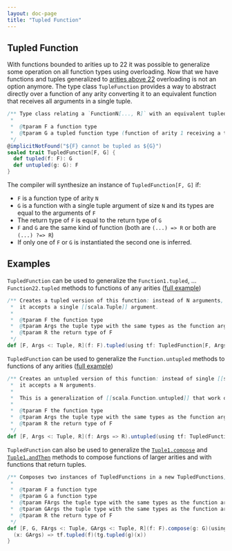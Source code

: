 ```yaml
---
layout: doc-page
title: "Tupled Function"
---
```


Tupled Function
----------------------

With functions bounded to arities up to 22 it was possible to generalize some operation on all function types using overloading.
Now that we have functions and tuples generalized to [arities above 22](../dropped-features/limit22.md) overloading is not an option anymore.
The type class `TupleFunction` provides a way to abstract directly over a function of any arity converting it to an equivalent function that receives all arguments in a single tuple.

```scala
/** Type class relating a `FunctionN[..., R]` with an equivalent tupled function `Function1[TupleN[...], R]`
 *
 *  @tparam F a function type
 *  @tparam G a tupled function type (function of arity 1 receiving a tuple as argument)
 */
@implicitNotFound("${F} cannot be tupled as ${G}")
sealed trait TupledFunction[F, G] {
  def tupled(f: F): G
  def untupled(g: G): F
}
```

The compiler will synthesize an instance of `TupledFunction[F, G]` if:

* `F` is a function type of arity `N`
* `G` is a function with a single tuple argument of size `N` and its types are equal to the arguments of `F`
* The return type of `F` is equal to the return type of `G`
* `F` and `G` are the same kind of function (both are `(...) => R` or both are `(...) ?=> R`)
* If only one of `F` or `G` is instantiated the second one is inferred.

Examples
--------
`TupledFunction` can be used to generalize the `Function1.tupled`, ... `Function22.tupled` methods to functions of any arities ([full example](https://github.com/lampepfl/dotty/blob/master/tests/run/tupled-function-tupled.scala))

```scala
/** Creates a tupled version of this function: instead of N arguments,
 *  it accepts a single [[scala.Tuple]] argument.
 *
 *  @tparam F the function type
 *  @tparam Args the tuple type with the same types as the function arguments of F
 *  @tparam R the return type of F
 */
def [F, Args <: Tuple, R](f: F).tupled(using tf: TupledFunction[F, Args => R]): Args => R = tf.tupled(f)
```

`TupledFunction` can be used to generalize the `Function.untupled` methods to functions of any arities ([full example](https://github.com/lampepfl/dotty/blob/master/tests/run/tupled-function-untupled.scala))

```scala
/** Creates an untupled version of this function: instead of single [[scala.Tuple]] argument,
 *  it accepts a N arguments.
 *
 *  This is a generalization of [[scala.Function.untupled]] that work on functions of any arity
 *
 *  @tparam F the function type
 *  @tparam Args the tuple type with the same types as the function arguments of F
 *  @tparam R the return type of F
 */
def [F, Args <: Tuple, R](f: Args => R).untupled(using tf: TupledFunction[F, Args => R]): F = tf.untupled(f)
```

`TupledFunction` can also be used to generalize the [`Tuple1.compose`](https://github.com/lampepfl/dotty/blob/master/tests/run/tupled-function-compose.scala) and [`Tuple1.andThen`](https://github.com/lampepfl/dotty/blob/master/tests/run/tupled-function-andThen.scala) methods to compose functions of larger arities and with functions that return tuples.

```scala
/** Composes two instances of TupledFunctions in a new TupledFunctions, with this function applied last
 *
 *  @tparam F a function type
 *  @tparam G a function type
 *  @tparam FArgs the tuple type with the same types as the function arguments of F and return type of G
 *  @tparam GArgs the tuple type with the same types as the function arguments of G
 *  @tparam R the return type of F
 */
def [F, G, FArgs <: Tuple, GArgs <: Tuple, R](f: F).compose(g: G)(using tg: TupledFunction[G, GArgs => FArgs], tf: TupledFunction[F, FArgs => R]): GArgs => R = {
  (x: GArgs) => tf.tupled(f)(tg.tupled(g)(x))
}
```
